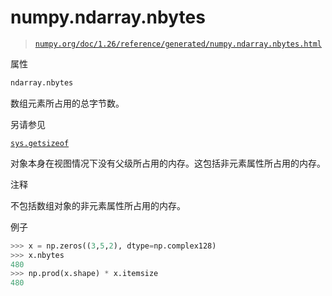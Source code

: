 # numpy.ndarray.nbytes

> [`numpy.org/doc/1.26/reference/generated/numpy.ndarray.nbytes.html`](https://numpy.org/doc/1.26/reference/generated/numpy.ndarray.nbytes.html)

属性

```py
ndarray.nbytes
```

数组元素所占用的总字节数。

另请参见

[`sys.getsizeof`](https://docs.python.org/3/library/sys.html#sys.getsizeof "(在 Python v3.11 中)")

对象本身在视图情况下没有父级所占用的内存。这包括非元素属性所占用的内存。

注释

不包括数组对象的非元素属性所占用的内存。

例子

```py
>>> x = np.zeros((3,5,2), dtype=np.complex128)
>>> x.nbytes
480
>>> np.prod(x.shape) * x.itemsize
480 
```
